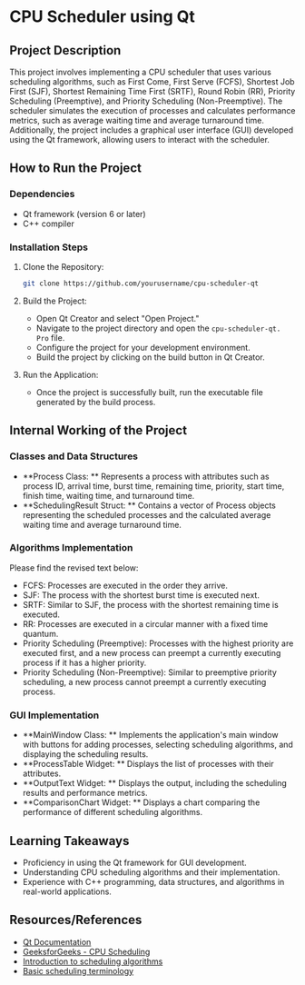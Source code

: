 
# CPU Scheduler using Qt

## Project Description

This project involves implementing a CPU scheduler that uses various scheduling algorithms, such as First Come, First Serve (FCFS), Shortest Job First (SJF), Shortest Remaining Time First (SRTF), Round Robin (RR), Priority Scheduling (Preemptive), and Priority Scheduling (Non-Preemptive). The scheduler simulates the execution of processes and calculates performance metrics, such as average waiting time and average turnaround time. Additionally, the project includes a graphical user interface (GUI) developed using the Qt framework, allowing users to interact with the scheduler.
## How to Run the Project

### Dependencies

- Qt framework (version 6 or later)
- C++ compiler

### Installation Steps

1. Clone the Repository:  
   ```bash
   git clone https://github.com/yourusername/cpu-scheduler-qt 
   ```

2. Build the Project:  
   - Open Qt Creator and select "Open Project."
   - Navigate to the project directory and open the `cpu-scheduler-qt. Pro` file.
   - Configure the project for your development environment.
   - Build the project by clicking on the build button in Qt Creator.

3. Run the Application:  
   - Once the project is successfully built, run the executable file generated by the build process.

## Internal Working of the Project

### Classes and Data Structures

- **Process Class: ** Represents a process with attributes such as process ID, arrival time, burst time, remaining time, priority, start time, finish time, waiting time, and turnaround time.
- **SchedulingResult Struct: ** Contains a vector of Process objects representing the scheduled processes and the calculated average waiting time and average turnaround time.

### Algorithms Implementation
Please find the revised text below:

- FCFS: Processes are executed in the order they arrive.
- SJF: The process with the shortest burst time is executed next.
- SRTF: Similar to SJF, the process with the shortest remaining time is executed.
- RR: Processes are executed in a circular manner with a fixed time quantum.
- Priority Scheduling (Preemptive): Processes with the highest priority are executed first, and a new process can preempt a currently executing process if it has a higher priority.
- Priority Scheduling (Non-Preemptive): Similar to preemptive priority scheduling, a new process cannot preempt a currently executing process.

### GUI Implementation

- **MainWindow Class: ** Implements the application's main window with buttons for adding processes, selecting scheduling algorithms, and displaying the scheduling results.
- **ProcessTable Widget: ** Displays the list of processes with their attributes.
- **OutputText Widget: ** Displays the output, including the scheduling results and performance metrics.
- **ComparisonChart Widget: ** Displays a chart comparing the performance of different scheduling algorithms.

## Learning Takeaways
- Proficiency in using the Qt framework for GUI development.
- Understanding CPU scheduling algorithms and their implementation.
- Experience with C++ programming, data structures, and algorithms in real-world applications.

## Resources/References

- [Qt Documentation](https://doc.qt.io/qt-6/index.html)
- [GeeksforGeeks - CPU Scheduling](https://www.geeksforgeeks.org/cpu-scheduling-in-operating-systems/)
- [Introduction to scheduling algorithms]( https://www.youtube.com/playlist?list=PLBlnK6fEyqRitWSE_AyyySWfhRgyA-rHk/)
- [Basic scheduling terminology](https://ravipatel1309.github.io/CPUScheduler/docs.html/)
